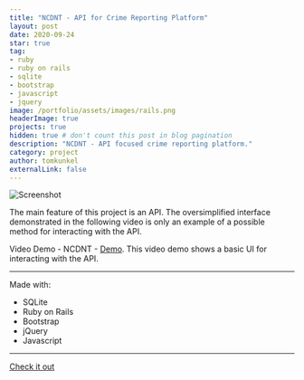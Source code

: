 ```yaml
---
title: "NCDNT - API for Crime Reporting Platform"
layout: post
date: 2020-09-24
star: true
tag: 
- ruby
- ruby on rails
- sqlite
- bootstrap
- javascript
- jquery
image: /portfolio/assets/images/rails.png
headerImage: true
projects: true
hidden: true # don't count this post in blog pagination
description: "NCDNT - API focused crime reporting platform."
category: project
author: tomkunkel
externalLink: false
---
```


![Screenshot](/portfolio/assets/images/NCDNT-screenshot.png)

The main feature of this project is an API. The oversimplified interface demonstrated in the following video is only an example of a possible method for interacting with the API.

Video Demo - NCDNT - [Demo](https://youtu.be/HnT_v9fv7Qc). This video demo shows a basic UI for interacting with the API.

---

Made with:
- SQLite
- Ruby on Rails
- Bootstrap
- jQuery
- Javascript

---

[Check it out](https://github.com/decentralvision/ncdnt) 

